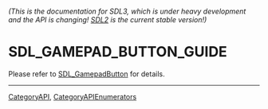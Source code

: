 ###### (This is the documentation for SDL3, which is under heavy development and the API is changing! [SDL2](https://wiki.libsdl.org/SDL2/) is the current stable version!)
# SDL_GAMEPAD_BUTTON_GUIDE

Please refer to [SDL_GamepadButton](SDL_GamepadButton) for details.

----
[CategoryAPI](CategoryAPI), [CategoryAPIEnumerators](CategoryAPIEnumerators)

